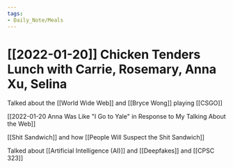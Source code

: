 ```yaml
---
tags:
- Daily_Note/Meals
---
```


# [[2022-01-20]] Chicken Tenders Lunch with Carrie, Rosemary, Anna Xu, Selina



Talked about the [[World Wide Web]] and [[Bryce Wong]] playing [[CSGO]]

[[2022-01-20 Anna Was Like "I Go to Yale" in Response to My Talking About the Web]]

[[Shit Sandwich]] and how [[People Will Suspect the Shit Sandwich]]

Talked about [[Artificial Intelligence (AI)]] and [[Deepfakes]] and [[CPSC 323]]